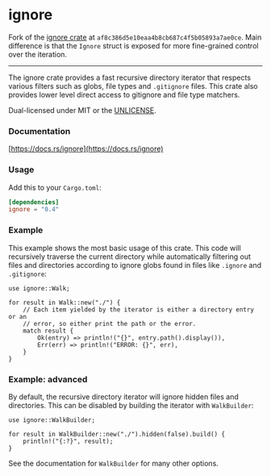 ignore
======

Fork of the [ignore crate](https://github.com/BurntSushi/ripgrep/tree/master/crates/ignore) at `af8c386d5e10eaa4b8cb687c4f5b05893a7ae0ce`.
Main difference is that the `Ignore` struct is exposed for more fine-grained control over the iteration.

---

The ignore crate provides a fast recursive directory iterator that respects
various filters such as globs, file types and `.gitignore` files. This crate
also provides lower level direct access to gitignore and file type matchers.

Dual-licensed under MIT or the [UNLICENSE](https://unlicense.org/).

### Documentation

[https://docs.rs/ignore](https://docs.rs/ignore)

### Usage

Add this to your `Cargo.toml`:

```toml
[dependencies]
ignore = "0.4"
```

### Example

This example shows the most basic usage of this crate. This code will
recursively traverse the current directory while automatically filtering out
files and directories according to ignore globs found in files like
`.ignore` and `.gitignore`:


```rust,no_run
use ignore::Walk;

for result in Walk::new("./") {
    // Each item yielded by the iterator is either a directory entry or an
    // error, so either print the path or the error.
    match result {
        Ok(entry) => println!("{}", entry.path().display()),
        Err(err) => println!("ERROR: {}", err),
    }
}
```

### Example: advanced

By default, the recursive directory iterator will ignore hidden files and
directories. This can be disabled by building the iterator with `WalkBuilder`:

```rust,no_run
use ignore::WalkBuilder;

for result in WalkBuilder::new("./").hidden(false).build() {
    println!("{:?}", result);
}
```

See the documentation for `WalkBuilder` for many other options.

